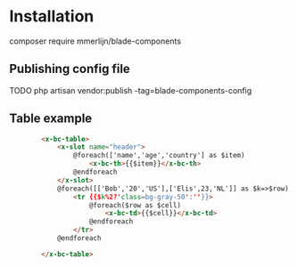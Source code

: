 # Installation

composer require mmerlijn/blade-components

## Publishing config file
TODO php artisan vendor:publish -tag=blade-components-config

## Table example
```html
        <x-bc-table>
            <x-slot name="header">
                @foreach(['name','age','country'] as $item)
                    <x-bc-th>{{$item}}</x-bc-th>
                @endforeach
            </x-slot>
            @foreach([['Bob','20','US'],['Elis',23,'NL']] as $k=>$row)
                <tr {{$k%2?'class=bg-gray-50':''}}>
                    @foreach($row as $cell)
                        <x-bc-td>{{$cell}}</x-bc-td>
                    @endforeach
                </tr>
            @endforeach

        </x-bc-table>
```